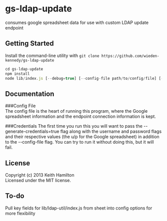 # gs-ldap-update

consumes google spreadsheet data for use with custom LDAP update endpoint

## Getting Started
Install the command-line utility with `git clone https://github.com/wieden-kennedy/gs-ldap-update`

```javascript
cd gs-ldap-update  
npm install  
node lib/index.js [--debug=true] [--config-file path/to/config/file] [--generate-credentials=true] [--username='googledocs.email@domain.com'] [--password='s0mep@ssw0rd']
```

## Documentation
###Config File  
The config file is the heart of running this program, where the Google spreadsheet information and the endpoint connection information is kept.  

###Credentials
The first time you run this you will want to pass the --generate-credentials=true flag along with the username and password flags and their respective values (the u/p for the Google spreadsheet) in addition to the --config-file flag. You can try to run it without doing this, but it will fail.  

## License
Copyright (c) 2013 Keith Hamilton  
Licensed under the MIT license.

## To-do  
Pull key fields for lib/ldap-util/index.js from sheet into config options for more flexibility
